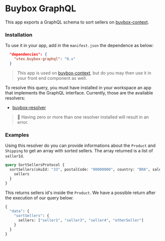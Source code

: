 # Buybox GraphQL

This app exports a GraphQL schema to sort sellers on [buybox-context](https://github.com/vtex-apps/buybox-context).

### Installation

To use it in your app, add in the `manifest.json` the dependence as below:
```json
  "dependencies": {
    "vtex.buybox-graphql": "0.x"
  }
```

> This app is used on [buybox-context](https://github.com/vtex-apps/buybox-context), but do you may then use it in your front end component as well.

To resolve this query, you must have installed in your workspace an app that implements the GraphQL interface. Currently, those are the available resolvers:

- [buybox-resolver](https://github.com/vtex-apps/buybox-resolver)

> 📣 Having zero or more than one resolver installed will result in an error.

### Examples

Using this resolver do you can provide informations about the `Product` and `Shipping` to get an array with sorted sellers. The array returned is a list of `sellerId`.

```graphql
query SortSellersProtocol {
  sortSellers(skuId: "33", postalCode: "00000000", country: "BRA", salesChannel: 1) {
    sellers
  }
}
```

This returns sellers id's inside the `Product`. We have a possible return after the execution of our query below:

```graphql
{
  "data": {
    "sortSellers": {
      sellers: ["seller1", "seller3", "seller4", "otherSeller"]
    }
  }
}
```

